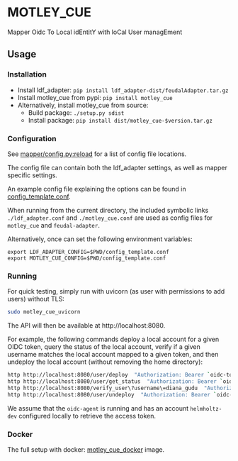 # MOTLEY_CUE
Mapper Oidc To Local idEntitY with loCal User managEment

## Usage
### Installation

- Install ldf_adapter: `pip install ldf_adapter-dist/feudalAdapter.tar.gz`
- Install motley_cue from pypi: `pip install motley_cue`
- Alternatively, install motley_cue from source:
    - Build package: `./setup.py sdist`
    - Install package: `pip install dist/motley_cue-$version.tar.gz`

### Configuration
See [mapper/config.py:reload](motley_cue/mapper/config.py) for a list of config file locations.

The config file can contain both the ldf_adapter settings, as well as mapper specific settings.

An example config file explaining the options can be found in [config_template.conf](config_template.conf).

When running from the current directory, the included symbolic links `./ldf_adapter.conf` and `./motley_cue.conf` are used as config files for `motley_cue` and `feudal-adapter`.

Alternatively, once can set the following environment variables:
```
export LDF_ADAPTER_CONFIG=$PWD/config_template.conf
export MOTLEY_CUE_CONFIG=$PWD/config_template.conf 
```

### Running
For quick testing, simply run with uvicorn (as user with permissions to add users) without TLS:

```sh
sudo motley_cue_uvicorn
```
The API will then be available at http://localhost:8080.

For example, the following commands deploy a local account for a given OIDC token, query the status of the local account, verify if a given username matches the local account mapped to a given token, and then undeploy the local account (without removing the home directory):
```sh
http http://localhost:8080/user/deploy  "Authorization: Bearer `oidc-token helmholtz-dev`"
http http://localhost:8080/user/get_status  "Authorization: Bearer `oidc-token helmholtz-dev`"
http http://localhost:8080/verify_user\?username\=diana_gudu  "Authorization: Bearer `oidc-token helmholtz-dev`"
http http://localhost:8080/user/undeploy  "Authorization: Bearer `oidc-token helmholtz-dev`"
```

We assume that the `oidc-agent` is running and has an account `helmholtz-dev` configured locally to retrieve the access token.

### Docker
The full setup with docker: [motley_cue_docker](https://github.com/dianagudu/motley_cue_docker) image.